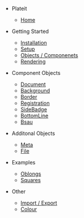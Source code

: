 * Plateit
  * [Home](/)

* Getting Started
  * [Installation](installation.md)
  * [Setup](setup.md)
  * [Objects / Componenets](objects.md)
  * [Rendering](rendering.md)

* Component Objects
  * [Document](components/document.md)
  * [Background](components/background.md)
  * [Border](components/border.md)
  * [Registration](components/registration.md)
  * [SideBadge](components/side-badge.md)
  * [BottomLine](components/bottom-line.md)
  * [Bsau](components/bsau.md)

* Additonal Objects
  * [Meta](additional/meta.md)
  * [File](additional/file.md)

* Examples
  * [Oblongs](examples/oblongs.md)
  * [Squares](examples/squares.md)

* Other
  * [Import / Export](other/import-export.md)
  * [Colour](other/colour.md)